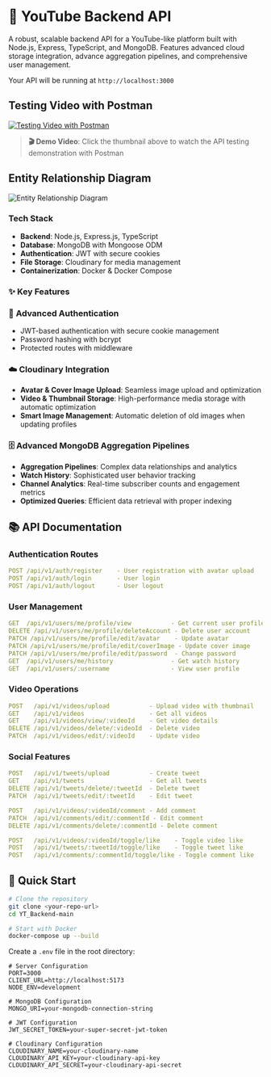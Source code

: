 # 🎥 YouTube Backend API

A robust, scalable backend API for a YouTube-like platform built with Node.js, Express, TypeScript, and MongoDB. Features advanced cloud storage integration, advance aggregation pipelines, and comprehensive user management.

Your API will be running at `http://localhost:3000`

## Testing Video with Postman

[![Testing Video with Postman](https://ik.imagekit.io/5wegcvcxp/Resume-Youtube/thumbnail.png)](https://photos.app.goo.gl/NtSF6xSZgw6FwVdo6)

> **🎬 Demo Video**: Click the thumbnail above to watch the API testing demonstration with Postman

## Entity Relationship Diagram

![Entity Relationship Diagram](https://ik.imagekit.io/5wegcvcxp/Resume-Youtube/Entity-Relationship.png)

### Tech Stack

- **Backend**: Node.js, Express.js, TypeScript
- **Database**: MongoDB with Mongoose ODM
- **Authentication**: JWT with secure cookies
- **File Storage**: Cloudinary for media management
- **Containerization**: Docker & Docker Compose

### ✨ Key Features

### 🔐 **Advanced Authentication**

- JWT-based authentication with secure cookie management
- Password hashing with bcrypt
- Protected routes with middleware

### ☁️ **Cloudinary Integration**

- **Avatar & Cover Image Upload**: Seamless image upload and optimization
- **Video & Thumbnail Storage**: High-performance media storage with automatic optimization
- **Smart Image Management**: Automatic deletion of old images when updating profiles

### 🗄️ **Advanced MongoDB Aggregation Pipelines**

- **Aggregation Pipelines**: Complex data relationships and analytics
- **Watch History**: Sophisticated user behavior tracking
- **Channel Analytics**: Real-time subscriber counts and engagement metrics
- **Optimized Queries**: Efficient data retrieval with proper indexing

## 📚 API Documentation

### Authentication Routes

```yaml
POST /api/v1/auth/register    - User registration with avatar upload
POST /api/v1/auth/login       - User login
POST /api/v1/auth/logout      - User logout
```

### User Management

```yaml
GET  /api/v1/users/me/profile/view           - Get current user profile
DELETE /api/v1/users/me/profile/deleteAccount - Delete user account
PATCH /api/v1/users/me/profile/edit/avatar    - Update avatar
PATCH /api/v1/users/me/profile/edit/coverImage - Update cover image
PATCH /api/v1/users/me/profile/edit/password  - Change password
GET  /api/v1/users/me/history                - Get watch history
GET  /api/v1/users/:username                 - View user profile
```

### Video Operations

```yaml
POST   /api/v1/videos/upload           - Upload video with thumbnail
GET    /api/v1/videos                  - Get all videos
GET    /api/v1/videos/view/:videoId    - Get video details
DELETE /api/v1/videos/delete/:videoId  - Delete video
PATCH  /api/v1/videos/edit/:videoId    - Update video
```

### Social Features

```yaml
POST   /api/v1/tweets/upload           - Create tweet
GET    /api/v1/tweets                  - Get all tweets
DELETE /api/v1/tweets/delete/:tweetId  - Delete tweet
PATCH  /api/v1/tweets/edit/:tweetId    - Edit tweet

POST   /api/v1/videos/:videoId/comment - Add comment
PATCH  /api/v1/comments/edit/:commentId - Edit comment
DELETE /api/v1/comments/delete/:commentId - Delete comment

POST   /api/v1/videos/:videoId/toggle/like    - Toggle video like
POST   /api/v1/tweets/:tweetId/toggle/like    - Toggle tweet like
POST   /api/v1/comments/:commentId/toggle/like - Toggle comment like
```

## 🚀 Quick Start

```bash
# Clone the repository
git clone <your-repo-url>
cd YT_Backend-main

# Start with Docker
docker-compose up --build
```

Create a `.env` file in the root directory:

```env
# Server Configuration
PORT=3000
CLIENT_URL=http://localhost:5173
NODE_ENV=development

# MongoDB Configuration
MONGO_URI=your-mongodb-connection-string

# JWT Configuration
JWT_SECRET_TOKEN=your-super-secret-jwt-token

# Cloudinary Configuration
CLOUDINARY_NAME=your-cloudinary-name
CLOUDINARY_API_KEY=your-cloudinary-api-key
CLOUDINARY_API_SECRET=your-cloudinary-api-secret
```
